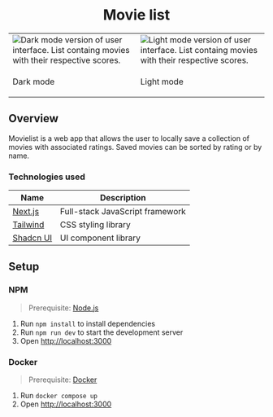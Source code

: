 <h1 align="center">Movie list</h1>

<div align="center">
  <table>
    <tr>
      <td>
        <img alt="Dark mode version of user interface. List containg movies with their respective scores." src="https://github.com/user-attachments/assets/98b5a65d-e49d-4597-8ee1-ebe2e19e8080">
      </td>
      <td>
        <img alt="Light mode version of user interface. List containg movies with their respective scores." src="https://github.com/user-attachments/assets/8ac01dcf-f19a-4011-b51d-d431ca26570c">
      </td>
    </tr>
    <tr>
      <td>
        <p>Dark mode</p>
      </td>
        <td>
        <p>Light mode</p>
      </td>
    </tr>
  </table>
</div>

## Overview
Movielist is a web app that allows the user to locally save a collection of movies with associated ratings. Saved movies can be sorted by rating or by name. 

### Technologies used

| Name                                           | Description                          |
|------------------------------------------------|--------------------------------------|
| [Next.js](https://nextjs.org/)                 | Full-stack JavaScript framework      |
| [Tailwind](https://tailwindcss.com/)           | CSS styling library                  |
| [Shadcn UI](https://github.com/shadcn-ui/ui)   | UI component library                 |

## Setup

### NPM

> Prerequisite: [Node.js](https://nodejs.org/)

1. Run `npm install` to install dependencies
2. Run `npm run dev` to start the development server
3. Open [http://localhost:3000](http://localhost:3000)

### Docker
> Prerequisite: [Docker](https://www.docker.com/)

1. Run `docker compose up`
2. Open [http://localhost:3000](http://localhost:3000)
